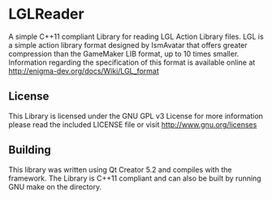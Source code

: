 LGLReader
=========
A simple C++11 compliant Library for reading LGL Action Library files. LGL is a simple action library 
format designed by IsmAvatar that offers greater compression than the GameMaker LIB format, up to 10 times smaller.
Information regarding the specification of this format is available online at http://enigma-dev.org/docs/Wiki/LGL_format

License
-------
This Library is licensed under the GNU GPL v3 License for more information please read the included LICENSE file or visit http://www.gnu.org/licenses

Building
-------
This library was written using Qt Creator 5.2 and compiles with the framework. The Library is C++11 compliant and can also be built by running GNU make on the directory.